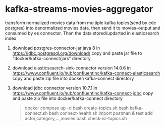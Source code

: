 # kafka-streams-movies-aggregator
transform normalized movies data from multiple kafka topics(send by cdc postgres) into denormalized movies data, then send it to movies-output and consumed by es connector. Then the data stored/updarted in elasticsearch index


1. download postgres-connector-jar java 8 in https://jdbc.postgresql.org/download/
copy and paste jar file to "docker/kafka-connect/jars" directory


2. download elasticseaerch-sink-connector version 14.0.6 in https://www.confluent.io/hub/confluentinc/kafka-connect-elasticsearch
copy and paste zip file into docker/kafka-connect directory


3. download jdbc connector version 10.7.1 in https://www.confluent.io/hub/confluentinc/kafka-connect-jdbc
copy and paste zip file into docker/kafka-connect directory


    > docker compose up -d
    > bash create-topics.sh
    > bash kafka-connect.sh
    > bash connect-health.sh
    > import postman  & test add actor,category,...,movies
    > bash check-isi-topics.sh
    
